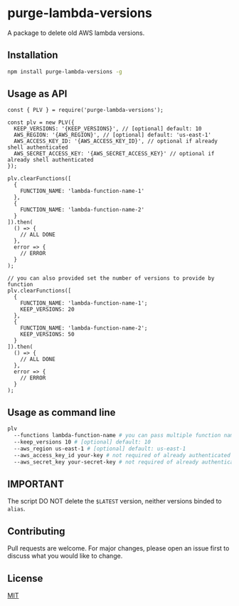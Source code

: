 # purge-lambda-versions
A package to delete old AWS lambda versions.

## Installation

```bash
npm install purge-lambda-versions -g
```

## Usage as API
```node
const { PLV } = require('purge-lambda-versions');

const plv = new PLV({
  KEEP_VERSIONS: '{KEEP_VERSIONS}', // [optional] default: 10
  AWS_REGION: '{AWS_REGION}', // [optional] default: 'us-east-1'
  AWS_ACCESS_KEY_ID: '{AWS_ACCESS_KEY_ID}', // optional if already shell authenticated
  AWS_SECRET_ACCESS_KEY: '{AWS_SECRET_ACCESS_KEY}' // optional if already shell authenticated
});

plv.clearFunctions([
  {
    FUNCTION_NAME: 'lambda-function-name-1'
  },
  {
    FUNCTION_NAME: 'lambda-function-name-2'
  }
]).then(
  () => {
    // ALL DONE
  }, 
  error => {
    // ERROR
  }
);

// you can also provided set the number of versions to provide by function
plv.clearFunctions([
  {
    FUNCTION_NAME: 'lambda-function-name-1';
    KEEP_VERSIONS: 20
  },
  {
    FUNCTION_NAME: 'lambda-function-name-2';
    KEEP_VERSIONS: 50
  }
]).then(
  () => {
    // ALL DONE
  }, 
  error => {
    // ERROR
  }
);
```

## Usage as command line

```bash
plv 
  --functions lambda-function-name # you can pass multiple function names separated with comma (DO NOT PUT SPACES BETWEEN FUNCTION NAMES)
  --keep_versions 10 # [optional] default: 10
  --aws_region us-east-1 # [optional] default: us-east-1
  --aws_access_key_id your-key # not required of already authenticated within terminal
  --aws_secret_key your-secret-key # not required of already authenticated within terminal
```

## IMPORTANT
The script DO NOT delete the `$LATEST` version, neither versions binded to `alias`.

## Contributing
Pull requests are welcome. For major changes, please open an issue first to discuss what you would like to change.

## License
[MIT](https://choosealicense.com/licenses/mit/)
